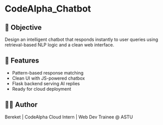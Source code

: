 # CodeAlpha_Chatbot

## 🤖 Objective
Design an intelligent chatbot that responds instantly to user queries using retrieval-based NLP logic and a clean web interface.

## 🔧 Features
- Pattern-based response matching
- Clean UI with JS-powered chatbox
- Flask backend serving AI replies
- Ready for cloud deployment

## 👨‍💻 Author
Bereket | CodeAlpha Cloud Intern | Web Dev Trainee @ ASTU
